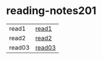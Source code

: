 # reading-notes201

|       |  |
| ----------- | ----------- |
| read1      |    [read1](https://medo199329.github.io/reading-notes201/read01)    |
| read2   | [read2](https://medo199329.github.io/reading-notes201/class-02)        |
|read03|[read03](https://medo199329.github.io/reading-notes201/read03)|